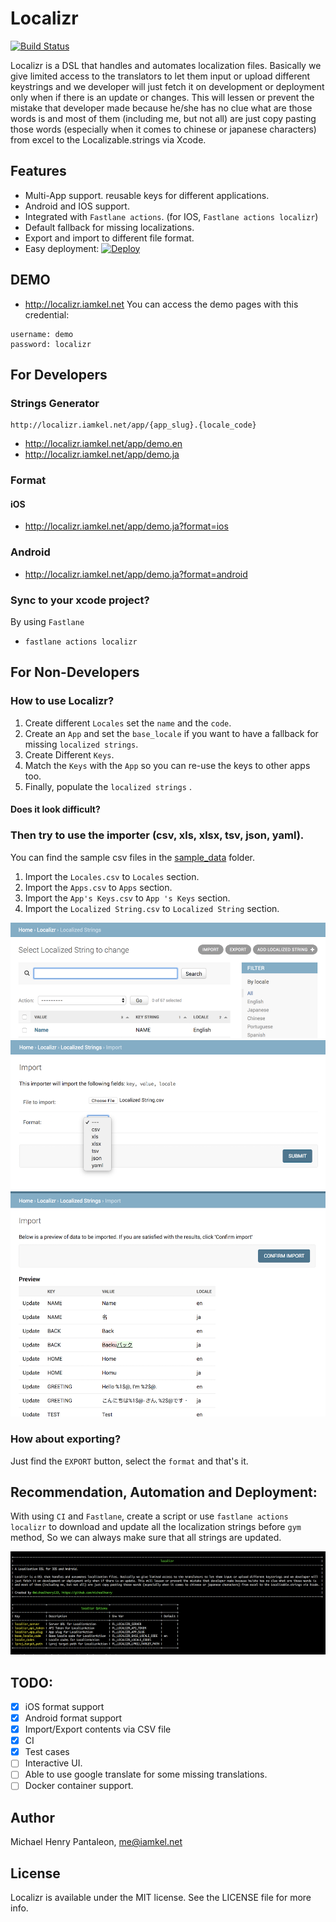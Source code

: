 # Localizr

[![Build Status](https://travis-ci.org/michaelhenry/Localizr.svg?branch=master)](https://travis-ci.org/michaelhenry/Localizr)

Localizr is a DSL that handles and automates localization files. Basically we give limited access to the translators to let them input or upload different keystrings and we developer will just fetch it on development or deployment only when if there is an update or changes. This will lessen or prevent the mistake that developer made because he/she has no clue what are those words is and most of them (including me, but not all) are just copy pasting those words (especially when it comes to chinese or japanese characters) from excel to the Localizable.strings via Xcode.
      

## Features
- Multi-App support. reusable keys for different applications.
- Android and IOS support.
- Integrated with `Fastlane actions`. (for IOS, `Fastlane actions localizr`) 
- Default fallback for missing localizations.
- Export and import to different file format.
- Easy deployment: [![Deploy](https://www.herokucdn.com/deploy/button.svg)](https://heroku.com/deploy?template=https://github.com/michaelhenry/localizr)

## DEMO
- http://localizr.iamkel.net
You can access the demo pages with this credential:
```
username: demo
password: localizr
```


## For Developers
### Strings Generator
```
http://localizr.iamkel.net/app/{app_slug}.{locale_code}
```
- http://localizr.iamkel.net/app/demo.en
- http://localizr.iamkel.net/app/demo.ja

### Format
#### iOS
- http://localizr.iamkel.net/app/demo.ja?format=ios

### Android
- http://localizr.iamkel.net/app/demo.ja?format=android

### Sync to your xcode project?
By using `Fastlane`
- `fastlane actions localizr`


## For Non-Developers
### How to use Localizr?

1. Create different `Locales` set the `name` and the `code`.
2. Create an `App` and set the `base_locale` if you want to have a fallback for missing `localized strings`.
3. Create Different `Keys`.
4. Match the `Keys` with the `App` so you can re-use the keys to other apps too.
5. Finally, populate the `localized strings` .


#### Does it look difficult? 
### Then try to use the importer (csv, xls, xlsx, tsv, json, yaml).
You can find the sample csv files in the [sample_data](/sample_data) folder.

1. Import the `Locales.csv` to `Locales` section.
2. Import the `Apps.csv` to `Apps` section.
3. Import the `App's Keys.csv` to `App 's Keys` section.
4. Import the `Localized String.csv` to `Localized String` section.

![import admin import](docs/images/admin_localized_strings_import.png)
![import button](docs/images/admin_import.png)
![import change diff](docs/images/admin_import_compare.png)

### How about exporting?
Just find the `EXPORT` button, select the `format` and that's it.


## Recommendation, Automation and Deployment:
With using `CI` and `Fastlane`, create a script or use `fastlane actions localizr` to download and update all the localization strings before `gym` method, So we can always make sure that all strings are updated. 

![fastlane actions localizr](docs/images/fastlane_actions_localizr.png)

## TODO:

- [x] iOS format support
- [x] Android format support
- [x] Import/Export contents via CSV file
- [x] CI
- [x] Test cases
- [ ] Interactive UI.
- [ ] Able to use google translate for some missing translations.
- [ ] Docker container support.

## Author

Michael Henry Pantaleon, me@iamkel.net

## License

Localizr is available under the MIT license. See the LICENSE file for more info.
